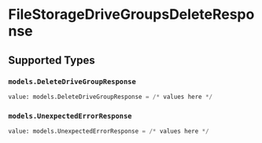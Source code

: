 # FileStorageDriveGroupsDeleteResponse


## Supported Types

### `models.DeleteDriveGroupResponse`

```python
value: models.DeleteDriveGroupResponse = /* values here */
```

### `models.UnexpectedErrorResponse`

```python
value: models.UnexpectedErrorResponse = /* values here */
```

